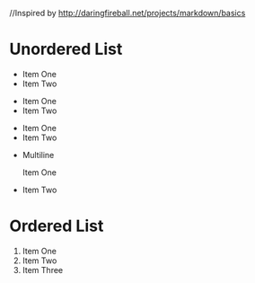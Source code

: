 //Inspired by http://daringfireball.net/projects/markdown/basics
# Unordered List

* Item One
* Item Two

+ Item One
+ Item Two

- Item One
- Item Two

* Multiline 

  Item One
* Item Two

# Ordered List

1. Item One
1. Item Two
3. Item Three
